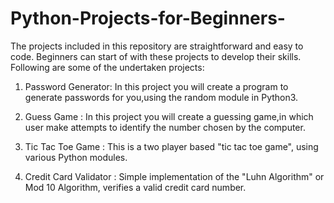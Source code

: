 # Python-Projects-for-Beginners-

The projects included in this repository are straightforward and easy to code. Beginners can start of with these projects to develop their skills.
Following are some of the undertaken projects:
1. Password Generator: In this project you will create a program to generate passwords for you,using the random module in Python3.
2. Guess Game : In this project you will create a guessing game,in which user make attempts to identify the number chosen by the computer.

3. Tic Tac Toe Game : This is a two player based "tic tac toe game", using various Python modules.
4. Credit Card Validator : Simple implementation of the "Luhn Algorithm" or Mod 10 Algorithm, verifies a valid credit card number. 
